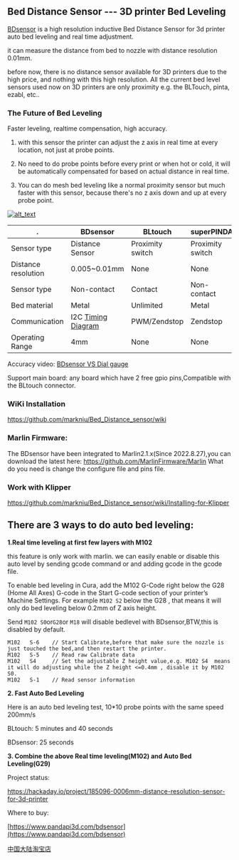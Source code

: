## Bed Distance Sensor --- 3D printer Bed Leveling

[BDsensor](https://www.pandapi3d.com/bdsensor) is a high resolution inductive Bed Distance Sensor for 3d printer auto bed leveling and real time adjustment.

it can measure the distance from bed to nozzle with distance resolution 0.01mm.

before now, there is no distance sensor available for 3D printers due to the high price, and nothing with this high resolution. All the current bed level sensors used now on 3D printers are only proximity e.g. the BLTouch, pinta, ezabl, etc.. 
 
### The Future of Bed Leveling

Faster leveling, realtime compensation, high accuracy.

1. with this sensor the printer can adjust the z axis in real time at every location, not just at probe points.

2. No need to do probe points before every print or when hot or cold, it will be automatically compensated for based on actual distance in real time.
 
3. You can do mesh bed leveling like a normal proximity sensor but much faster with this sensor, because there's no z axis down and up at every probe point.


[<img alt="alt_text"   src="https://raw.githubusercontent.com/markniu/Bed_Distance_sensor/main/doc/images/mainv.jpg" />](https://www.youtube.com/watch?v=yx8pluEu0sg)
 
 . | BDsensor | BLtouch |superPINDA
--- | --- |--- |---
Sensor type |Distance Sensor| Proximity switch | Proximity switch
Distance resolution |0.005~0.01mm| None | None
Sensor type |Non-contact | Contact |Non-contact
Bed material |Metal| Unlimited | Metal
Communication |I2C [Timing Diagram](https://github.com/markniu/Bed_Distance_sensor/wiki/Data-Protocol)| PWM/Zendstop | Zendstop
Operating Range|4mm|None|None

Accuracy video: [BDsensor VS  Dial gauge](https://youtu.be/SLDsKLupcrk)

Support main board: any board which have 2 free gpio pins,Compatible with the BLtouch	connector. 


### WiKi Installation 
https://github.com/markniu/Bed_Distance_sensor/wiki

### Marlin Firmware:
The BDsensor have been integrated to Marlin2.1.x(Since 2022.8.27),you can download the latest here: https://github.com/MarlinFirmware/Marlin What do you need is change the configure file and pins file.

### Work with Klipper
https://github.com/markniu/Bed_Distance_sensor/wiki/Installing-for-Klipper


## There are 3 ways to do auto bed leveling:
**1.Real time leveling at first few layers with M102**

this feature is only work with marlin.
we can easily enable or disable this auto level by sending gcode command or and adding gcode in the gcode file.

To enable bed leveling in Cura, add the M102 G-Code right below the G28 (Home All Axes) G-code in the Start G-code section of your printer’s Machine Settings.
For example `M102 S2` below the G28 , that means it will only do bed leveling below 0.2mm of Z axis height.

Send `M102 S0`or`G28`or `M18` will disable bedlevel with BDsensor,BTW,this is disabled by default.

```
M102   S-6    // Start Calibrate,before that make sure the nozzle is just touched the bed,and then restart the printer. 
M102   S-5    // Read raw Calibrate data
M102   S4     // Set the adjustable Z height value,e.g. M102 S4  means it will do adjusting while the Z height <=0.4mm , disable it by M102 S0.
M102   S-1    // Read sensor information
```

**2. Fast Auto Bed Leveling**

Here is an auto bed leveling test, 10*10 probe points with the same speed 200mm/s

BLtouch: 5 minutes and 40 seconds

BDsensor: 25 seconds

**3. Combine the above Real time leveling(M102) and Auto Bed Leveling(G29)**


Project status:

https://hackaday.io/project/185096-0006mm-distance-resolution-sensor-for-3d-printer

Where to buy:

[https://www.pandapi3d.com/bdsensor](https://www.pandapi3d.com/bdsensor)

[中国大陆淘宝店](https://item.taobao.com/item.htm?spm=a1z10.1-c.w4004-14344044600.5.60a16ff77NRBL5&id=684572042388)




